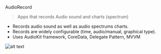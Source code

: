 AudioRecord
> Apps that records Audio sound and charts (spectrum)


- Records audio sound as well as audio spectrums charts. 
- Records are widely configurable (time, audio/manual, graphical type).
- Uses AudioKit framework, CoreData, Delegate Pattern, MVVM

![alt text](https://drive.google.com/file/d/1hmGS6uKce5pdENnOPxz0RIbwTp5-yiUB/view?usp=sharing)


